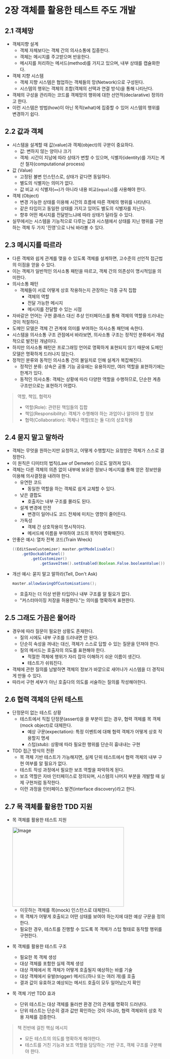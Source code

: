 # 2장 객체를 활용한 테스트 주도 개발

## 2.1 객체망

- 객체지향 설계
    - 객체 자체보다는 객체 간의 의사소통에 집중한다.
    - 객체는 메시지를 주고받으며 반응한다.
    - 메시지를 처리하는 메서드(method)를 가지고 있으며, 내부 상태를 캡슐화한다.
- 객체 지향 시스템
    - 객체 지향 시스템은 협업하는 객체들의 망(Network)으로 구성된다.
    - 시스템의 행위는 객체의 조합(객체의 선택과 연결 방식)을 통해 나타난다.
- 객체의 구성을 관리하는 코드를 객체망의 행위에 대한 선언적(declarative) 정의라고 한다.
- 이런 시스템은 방법(how)이 아닌 목적(what)에 집중할 수 있어 시스템의 행위를 변경하기 쉽다.

## 2.2 값과 객체

- 시스템을 설계할 때 값(value)과 객체(object)의 구분이 중요하다.
    - 값: 변하지 않는 양이나 크기
    - 객체: 시간이 지남에 따라 상태가 변할 수 있으며, 식별자(identity)를 가지는 계산 철자(computational process)
- 값 (Value)
    - 고정된 불변 인스턴스로, 상태가 같다면 동일하다.
    - 별도의 식별자는 의미가 없다.
    - 값 비교 시 식별자(`==`)가 아니라 내용 비교(`equals`)를 사용해야 한다.
- 객체 (Object)
    - 변경 가능한 상태를 이용해 시간의 흐름에 따른 객체의 행위를 나타낸다.
    - 같은 타입이고 동일한 상태를 가지고 있어도 별도의 식별자를 지닌다.
    - 향후 어떤 메시지를 전달받느냐에 따라 상태가 달라질 수 있다.
- 실무에서는 시스템을 기능적으로 다루는 값과 시스템에서 상태를 지닌 행위를 구현하는 객체 두 가지 '진영'으로 나눠 바라볼 수 있다.

## 2.3 메시지를 따르라

- 다른 객체와 쉽게 관계를 맺을 수 있도록 객체를 설계하면, 고수준의 선언적 접근법의 이점을 얻을 수 있다.
- 이는 객체가 일반적인 의사소통 패턴을 따르고, 객체 간의 의존성이 명시적임을 의미한다.
- 의사소통 패턴
    - 객체들이 서로 어떻게 상호 작용하는지 관장하는 각종 규칙 집합
        - 객체의 역할
        - 전달 가능한 메시지
        - 메시지를 전달할 수 있는 시점
- 자바같은 언어는 구현 클래스 대신 추상 인터페이스를 통해 객체의 역할을 드러내는 것이 적절하다.
- 도메인 모델은 객체 간 관계에 의미를 부여하는 의사소통 패턴에 속한다.
- 시스템을 의사소통 구조 관점에서 바라보면, 의사소통 구조는 정적인 분류에서 개념적으로 발전된 개념이다.
- 하지만 의사소통 패턴은 프로그래밍 언어로 명확하게 표현되지 않기 때문에 도메인 모델은 명확하게 드러나지 않는다.
- 정적인 분류와 동적인 의사소통 간의 불일치로 인해 설계가 복잡해진다.
    - 정적인 분류: 상속은 공통 기능 공유에는 유용하지만, 여러 역할을 표현하기에는 한계가 있다.
    - 동적인 의사소통: 객체는 상황에 따라 다양한 역할을 수행하므로, 단순한 계층 구조만으로는 표현하기 어렵다.

> 역할, 책임, 협력자
>
> - 역할(Role): 관련된 책임들의 집합
> - 책임(Responsibility): 객체가 수행해야 하는 과업이나 알아야 할 정보
> - 협력(Collaboration): 객체나 역할(또는 둘 다)의 상호작용

## 2.4 묻지 말고 말하라

- 객체는 무엇을 원하는지만 요청하고, 어떻게 수행할지는 요청받은 객체가 스스로 결정한다.
- 이 원칙은 디미터의 법칙(Law of Demeter) 으로도 알려져 있다.
- 객체는 다른 객체의 의존 없이 내부에 보유한 정보나 메시지를 통해 얻은 정보만을 이용해 의사결정을 내려야 한다.
    - 유연한 코드
        - 동일한 역할을 하는 객체로 쉽게 교체할 수 있다.
    - 낮은 결합도
        - 호출자는 내부 구조를 몰라도 된다.
    - 설계 변경에 안전
        - 변경이 일어나도 코드 전체에 미치는 영향이 줄어든다.
    - 가독성
        - 객체 간 상호작용이 명시적이다.
        - 메서드에 이름을 부여하여 코드의 목적이 명확해진다.
- 안좋은 예시: 열차 전복 코드(Train Wreck)
    ```java
    ((EditSaveCustomizer) master.getModelisable()
        .getDockablePanel()
            .getCustomizer()
                .getSaveItem().setEnabled(Boolean.False.booleanValue());
    ```
- 개선 예시: 묻지 말고 말하라(Tell, Don't Ask)
    ```java
    master.allowSavingOfCustomisations();
    ```
    - 호출자는 더 이상 반환 타입이나 내부 구조를 알 필요가 없다.
    - "커스터마이징 저장을 허용한다."는 의미를 명확하게 표현한다.

## 2.5 그래도 가끔은 물어라

- 경우에 따라 질문이 필요한 상황도 존재한다.
    - 질의 시에도 내부 구조를 드러내면 안 된다.
    - 단순히 속성을 꺼내는 대신, 객체가 스스로 답할 수 있는 질문을 던져야 한다.
    - 질의 메서드는 호출자의 의도를 표현해야 한다.
        - 적절한 객체에 행위가 자리 잡아 이해하기 쉬운 이름이 생긴다.
        - 테스트가 쉬워진다.
- 객체에 관한 질의를 남발하면 객체의 정보가 바깥으로 새어나가 시스템을 더 경직되게 만들 수 있다.
- 따라서 구현 세부가 아닌 호출다의 의도를 서술하는 질의를 작성해야한다.

## 2.6 협력 객체의 단위 테스트

- 단정문이 없는 테스트 상황
    - 테스트에서 직접 단정문(assert)을 쓸 부분이 없는 경우, 협력 객체를 목 객체(mock object)로 대체한다.
        - 예상 구문(expectation): 특정 이벤트에 대해 협력 객체가 어떻게 상호 작용할지 명세
        - 스텁(stub): 상황에 따라 필요한 행위를 단순히 흉내내는 구현
- TDD 접근 방식의 전환
    - 목 객체 기반 테스트가 가능해지면, 실제 단위 테스트에서 협력 객체의 내부 구현 여부를 알 필요가 없다.
    - 테스트 작성 과정에서 필요한 보조 역할을 파악하게 된다.
    - 보조 역할은 자바 인터페이스로 정의되며, 시스템의 나머지 부분을 개발할 때 실제 구현처럼 동작한다.
    - 이런 과정을 인터페이스 발견(interface discovery)라고 한다.

## 2.7 목 객체를 활용한 TDD 지원

- 목 객체를 활용한 테스트 지원

  <img width="350" height="250" alt="Image" src="https://github.com/user-attachments/assets/862f098c-a1ed-42c1-8f89-4ef3bd83a68a" />
  
    - 이웃하는 객체를 목(mock) 인스턴스로 대체한다.
    - 목 객체가 어떻게 호출되고 어떤 상태를 보여야 하는지에 대한 예상 구문을 정의한다.
    - 필요한 경우, 테스트를 진행할 수 있도록 목 객체가 스텁 형태로 동작할 행위를 구현한다.
- 목 객체를 활용한 테스트 구조
    - 필요한 목 객체 생성
    - 대상 객체를 포함한 실제 객체 생성
    - 대상 객체에서 목 객체가 어떻게 호출될지 예상하는 바를 기술
    - 대상 객체에서 유발(trigger) 메서드(하나 또는 여러 개)를 호출
    - 결과 값이 유효하고 예상되는 메서드 호출이 모두 일어났는지 확인
- 목 객체 기반 TDD 효과
    - 단위 테스트는 대상 객체를 둘러싼 환경 간의 관계를 명확히 드러낸다.
    - 단위 테스트는 단순히 결과 값만 확인하는 것이 아니라, 협력 객체와의 상호 작용 자체를 검증한다.

> 책 전반에 걸친 핵심 메시지
> 
> - 모든 테스트의 의도를 명확하게 해야한다.
> - 테스트를 거친 기능과 보조 역할을 담당하는 기반 구조, 객체 구조를 구분해야 한다.
